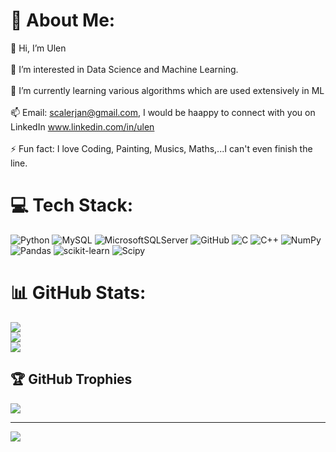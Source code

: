 # 💫 About Me:
👋 Hi, I’m Ulen<br><br>👀 I’m interested in Data Science and Machine Learning.<br><br>🌱 I’m currently learning various algorithms which are used extensively in ML<br><br>📫 Email: scalerjan@gmail.com, I would be haappy to connect with you on LinkedIn www.linkedin.com/in/ulen<br><br>⚡ Fun fact: I love Coding, Painting, Musics, Maths,...I can't even finish the line.


# 💻 Tech Stack:
![Python](https://img.shields.io/badge/python-3670A0?style=for-the-badge&logo=python&logoColor=ffdd54) ![MySQL](https://img.shields.io/badge/mysql-4479A1.svg?style=for-the-badge&logo=mysql&logoColor=white) ![MicrosoftSQLServer](https://img.shields.io/badge/Microsoft%20SQL%20Server-CC2927?style=for-the-badge&logo=microsoft%20sql%20server&logoColor=white) ![GitHub](https://img.shields.io/badge/github-%23121011.svg?style=for-the-badge&logo=github&logoColor=white) ![C](https://img.shields.io/badge/c-%2300599C.svg?style=for-the-badge&logo=c&logoColor=white) ![C++](https://img.shields.io/badge/c++-%2300599C.svg?style=for-the-badge&logo=c%2B%2B&logoColor=white) ![NumPy](https://img.shields.io/badge/numpy-%23013243.svg?style=for-the-badge&logo=numpy&logoColor=white) ![Pandas](https://img.shields.io/badge/pandas-%23150458.svg?style=for-the-badge&logo=pandas&logoColor=white) ![scikit-learn](https://img.shields.io/badge/scikit--learn-%23F7931E.svg?style=for-the-badge&logo=scikit-learn&logoColor=white) ![Scipy](https://img.shields.io/badge/SciPy-%230C55A5.svg?style=for-the-badge&logo=scipy&logoColor=%white)
# 📊 GitHub Stats:
![](https://github-readme-stats.vercel.app/api?username=UlenK&theme=dark&hide_border=false&include_all_commits=true&count_private=true)<br/>
![](https://github-readme-streak-stats.herokuapp.com/?user=UlenK&theme=dark&hide_border=false)<br/>
![](https://github-readme-stats.vercel.app/api/top-langs/?username=UlenK&theme=dark&hide_border=false&include_all_commits=true&count_private=true&layout=compact)

## 🏆 GitHub Trophies
![](https://github-profile-trophy.vercel.app/?username=UlenK&theme=radical&no-frame=false&no-bg=true&margin-w=4)

---
[![](https://visitcount.itsvg.in/api?id=UlenK&icon=0&color=0)](https://visitcount.itsvg.in)
